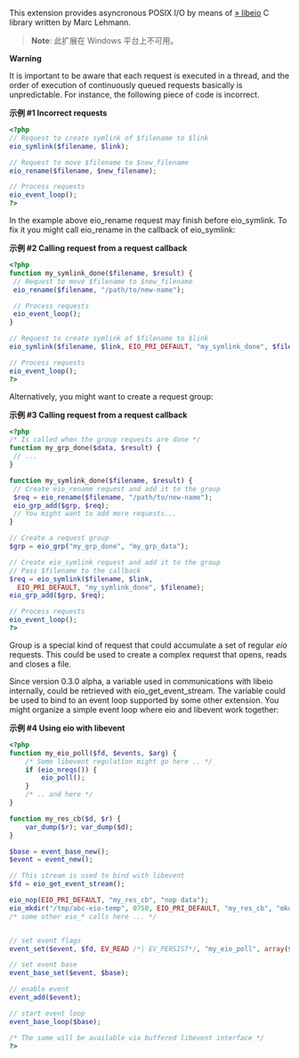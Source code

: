 This extension provides asyncronous POSIX I/O by means of
<a href="http://software.schmorp.de/pkg/libeio.html" class="link external">» libeio</a>
C library written by Marc Lehmann.

> **Note**: <span class="simpara">此扩展在 Windows 平台上不可用。</span>

**Warning**

It is important to be aware that each request is executed in a thread,
and the order of execution of continuously queued requests basically is
unpredictable. For instance, the following piece of code is incorrect.

**示例 \#1 Incorrect requests**

``` php
<?php
// Request to create symlink of $filename to $link
eio_symlink($filename, $link);

// Request to move $filename to $new_filename
eio_rename($filename, $new_filename);

// Process requests
eio_event_loop();
?>
```

In the example above <span class="function">eio\_rename</span> request
may finish before <span class="function">eio\_symlink</span>. To fix it
you might call <span class="function">eio\_rename</span> in the callback
of <span class="function">eio\_symlink</span>:

**示例 \#2 Calling request from a request callback**

``` php
<?php
function my_symlink_done($filename, $result) {
 // Request to move $filename to $new_filename
 eio_rename($filename, "/path/to/new-name");

 // Process requests
 eio_event_loop();
}

// Request to create symlink of $filename to $link
eio_symlink($filename, $link, EIO_PRI_DEFAULT, "my_symlink_done", $filename);

// Process requests
eio_event_loop();
?>
```

Alternatively, you might want to create a request group:

**示例 \#3 Calling request from a request callback**

``` php
<?php
/* Is called when the group requests are done */
function my_grp_done($data, $result) {
 // ...
}

function my_symlink_done($filename, $result) {
 // Create eio_rename request and add it to the group
 $req = eio_rename($filename, "/path/to/new-name");
 eio_grp_add($grp, $req);
 // You might want to add more requests...
}

// Create a request group
$grp = eio_grp("my_grp_done", "my_grp_data");

// Create eio_symlink request and add it to the group
// Pass $filename to the callback
$req = eio_symlink($filename, $link,
  EIO_PRI_DEFAULT, "my_symlink_done", $filename);
eio_grp_add($grp, $req);

// Process requests
eio_event_loop();
?>
```

Group is a special kind of request that could accumulate a set of
regular *eio* requests. This could be used to create a complex request
that opens, reads and closes a file.

Since version 0.3.0 alpha, a variable used in communications with libeio
internally, could be retrieved with <span
class="function">eio\_get\_event\_stream</span>. The variable could be
used to bind to an event loop supported by some other extension. You
might organize a simple event loop where eio and libevent work together:

**示例 \#4 Using eio with libevent**

``` php
<?php
function my_eio_poll($fd, $events, $arg) {
    /* Some libevent regulation might go here .. */
    if (eio_nreqs()) {
        eio_poll();
    }
    /* .. and here */
}

function my_res_cb($d, $r) {
    var_dump($r); var_dump($d);
}

$base = event_base_new();
$event = event_new();

// This stream is used to bind with libevent
$fd = eio_get_event_stream();

eio_nop(EIO_PRI_DEFAULT, "my_res_cb", "nop data");
eio_mkdir("/tmp/abc-eio-temp", 0750, EIO_PRI_DEFAULT, "my_res_cb", "mkdir data");
/* some other eio_* calls here ... */


// set event flags
event_set($event, $fd, EV_READ /*| EV_PERSIST*/, "my_eio_poll", array($event, $base));

// set event base 
event_base_set($event, $base);

// enable event
event_add($event);

// start event loop
event_base_loop($base);

/* The same will be available via buffered libevent interface */
?>
```
